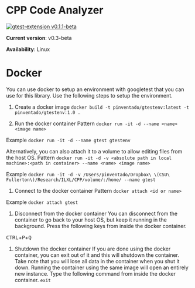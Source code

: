 # CPP Code Analyzer

[![gtest-extension v0.1.1-beta](https://img.shields.io/badge/gtest--extension-v0.1.1--beta-brightgreen.svg)](https://github.com/ILXL/gtest-extension)

**Current version**: v0.3-beta

**Availability**: Linux

# Docker
You can use docker to setup an environment with googletest that you can use for this library. Use the following steps to setup the environment.

1. Create a docker image
```docker build -t pinventado/gtestenv:latest -t pinventado/gtestenv:1.0 .```

1. Run the docker container
Pattern
```docker run -it -d --name <name> <image name>```

Example
```docker run -it -d --name gtest gtestenv```

Alternatively, you can also attach it to a volume to allow editing files from the host OS.
Pattern
```docker run -it -d -v <absolute path in local machine>:<path in container> --name <name> <image name>```

Example
```docker run -it -d -v /Users/pinventado/Dropbox\ \(CSU\ Fullerton\)/Research/ILXL/CPP/volume/:/home/ --name gtest```

1. Connect to the docker container
Pattern
```docker attach <id or name>```

Example
```docker attach gtest```

1. Disconnect from the docker container
You can disconnect from the container to go back to your host OS, but keep it running in the background. Press the following keys from inside the docker container.

<kbd>CTRL</kbd>+<kbd>P</kbd>+<kbd>Q</kbd>

1. Shutdown the docker container
If you are done using the docker container, you can exit out of it and this will shutdown the container. Take note that you will lose all data in the container when you shut it down. Running the container using the same image will open an entirely new instance. Type the following command from inside the docker container.
```exit```